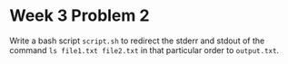 # Week 3 Problem 2

Write a bash script ` script.sh ` to redirect the stderr and stdout of the command ` ls file1.txt file2.txt ` in that particular order to ` output.txt `.